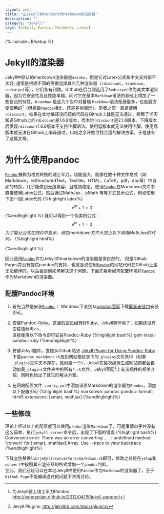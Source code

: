 ```yaml
---
layout: post
title: "让Jekyll将Pandoc作为Markdown的渲染器"
description: ""
category: "Jekyll"
tags: [Jekyll, Pandoc, Markdown, Latex]
---
```

{% include JB/setup %}

<script type="text/javascript" src="http://cdn.mathjax.org/mathjax/latest/MathJax.js?config=TeX-AMS-MML_HTMLorMML">
</script>

# Jekyll的渲染器
Jekyll中默认的markdown渲染器是`maruku`，但是它对Latex公式和中文支持都不太好, 通常是根据不同的需要选择其它几种渲染器（`rdiscount`，`kramdown`，`redcarpet`等），它们各有利弊。Github在后台则选用了`Redcarpet`作为其文本渲染器，因为它安全性高且性能卓越，同时它在基本`Markdown`语法的基础上增加了一些自己的特性。`Kramdown`是这几个当中对基础 `Markdown`语法拓展最多，也是最方便使用的[^yangzetian]（但是跟`Pandoc`相比，还是差得很远）。笔者之前一直是使用`rdiscount`，结果在本地编译没问题的代码在Github上就是无法通过，折腾了半天知道Github上的`rdiscount`是1.6.8版本，而本地`rdiscount`是2.1.6版本。下降版本后发现`rdiscount`1.6.8版本不支持注脚语法。使用低版本就无法使用注脚，使用高版本就无法在Github上编译通过，纠结之余开始寻找合适的解决方案，于是就有了这篇文章。

# 为什么使用pandoc
[`Pandoc`](http://johnmacfarlane.net/pandoc)被称为格式转换的瑞士军刀，功能强大，能够在数十种文件格式（如Markdown，reStructuredText，Textilte，HTML，LaTeX，pdf，doc等）中自如的转换，几乎能做到无缝兼容，且成熟稳定。使用[`Pandoc`](http://johnmacfarlane.net/pandoc)在Markdown文件中直接使用Latex公式，然后通过MathJax、jsMath 等等方式显示公式。例如使用下面一段Latex代码
{%highlight latex%}
$$e^{i\pi}+1=0$$
{%endhighlight %}
就可以得到一个优美的公式：
$$e^{i\pi}+1=0$$
*为了能让公式在网页中显示，请在markdown文件头加上以下调用MathJax的代码。*
{%highlight html%}
<script type="text/javascript" src="http://cdn.mathjax.org/mathjax/latest/MathJax.js?config=TeX-AMS-MML_HTMLorMML">
</script>
{%endhighlight %}

因此选用[`Pandoc`](http://johnmacfarlane.net/pandoc)作为Jekyll中markdown的渲染器是很自然的。
但是Github Pages并没有提供pandoc的支持，也就是说使用[`Pandoc`](http://johnmacfarlane.net/pandoc)的网站代码在Github上是无法编译的，以后会谈到如何解决这个问题。下面先看看如何配置环境将[`Pandoc`](http://johnmacfarlane.net/pandoc)作为Markdown的渲染器。

## 配置Pandoc环境
1. 首先当然是安装[`Pandoc`](http://johnmacfarlane.net/pandoc)：
Windows下直接从[pandoc官网](http://johnmacfarlane.net/pandoc/)下载[最新安装包](http://code.google.com/p/pandoc/downloads/)安装即可。

2. 安装Pandoc-Ruby。这里假设已经转好Ruby、Jekyll等环境了，如果还没有安装请参考<>。  
直接使用以下命令即可安装Pandoc-Ruby
{%highlight bash%}
gem install pandoc-ruby
{%endhighlight%}

3. 安装Jekyll插件。直接从Github站点
[Jekyll Plugin for Using Pandoc-Ruby](https://github.com/dsanson/jekyll-pandoc-plugin)下载`pandoc_markdown.rb`放到网站根目录下的`_plugins`文件夹中（如果`_plugins`文件夹不存在，就创建一个），Jekyll在每次编译生成网站前都会自动加载`_plugins`文件夹中的所有`*.rb`文件。Jekyll官网[^jekyll_plugins]上有该插件的相关介绍，同时也给出了其它的解决方案。

4. 在网站配置文件`_config.yml`中添加设置Markdown的渲染器为`Pandoc`。添加以下配置即可
{%highlight bash%}
markdown: pandoc
pandoc:
  format: html5
  extensions: [smart, mathjax]
{%endhighlight%}

## 一些修改
理论上经过以上的配置就可以使用`pandoc`渲染`Markdown`了，可是事情似乎并没有这么简单，执行`jekyll server`命令后，出现了下面的错误
{%highlight bash%}
Conversion error: There was an error converting .....
: undefined method 'convert' for [:smart, :mathjax]:Array. Use --trace to view backtrace
{%endhighlight%}

下载[文件](/assets/share/markdown.rb)替换`lib/jekyll/converters/markdown.rb`即可，修改之处是在`setup`和`convert`中按照其它渲染器的格式增加一个`pandoc`判断。  
至此，我们已经可以在本地Jekyll中使用`Pandoc`作为`Markdown`的渲染器了，至于`Github Page`不能编译通过的问题下次再讨论。

[^yangzetian]: 为Jekyll装上瑞士军刀Pandoc: <http://yangzetian.github.io/2012/04/15/jekyll-pandoc/>
[^jekyll_plugins]: Jekyll Plugins: <http://jekyllrb.com/docs/plugins/>